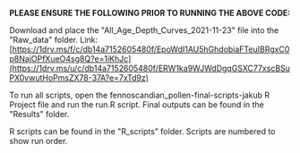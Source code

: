 **PLEASE ENSURE THE FOLLOWING PRIOR TO RUNNING THE ABOVE CODE:**

Download and place the "All_Age_Depth_Curves_2021-11-23" file into the "Raw_data" folder. Link: [https://1drv.ms/f/c/db14a7152605480f/EpoWdI1AU5hGhdobiaFTeuIBRgxC0p8NajOPfXueO4sg8Q?e=1iKhJc](https://1drv.ms/u/c/db14a7152605480f/ERW1ka9WJWdDgqGSXC77xscBSuPX0vwutHoPmsZX78-37A?e=7xTd9z)

To run all scripts, open the fennoscandian_pollen-final-scripts-jakub R Project file and run the run.R script.
Final outputs can be found in the "Results" folder.

R scripts can be found in the "R_scripts" folder. Scripts are numbered to show run order.
